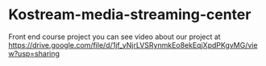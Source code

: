 # Kostream-media-streaming-center
Front end course project
you can see video about our project at https://drive.google.com/file/d/1jf_yNjrLVSRynmkEo8ekEqjXpdPKgvMG/view?usp=sharing
